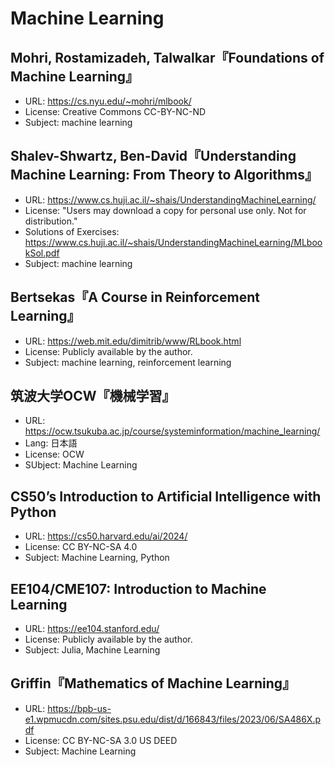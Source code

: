 # Machine Learning

## Mohri, Rostamizadeh, Talwalkar『Foundations of Machine Learning』

* URL: <https://cs.nyu.edu/~mohri/mlbook/>
* License: Creative Commons CC-BY-NC-ND
* Subject: machine learning

## Shalev-Shwartz, Ben-David『Understanding Machine Learning: From Theory to Algorithms』

* URL: <https://www.cs.huji.ac.il/~shais/UnderstandingMachineLearning/>
* License: "Users may download a copy for personal use only. Not for distribution."
* Solutions of Exercises: <https://www.cs.huji.ac.il/~shais/UnderstandingMachineLearning/MLbookSol.pdf>
* Subject: machine learning

## Bertsekas『A Course in Reinforcement Learning』

* URL: <https://web.mit.edu/dimitrib/www/RLbook.html>
* License: Publicly available by the author.
* Subject: machine learning, reinforcement learning

## 筑波大学OCW『機械学習』

* URL: <https://ocw.tsukuba.ac.jp/course/systeminformation/machine_learning/>
* Lang: 日本語
* License: OCW
* SUbject: Machine Learning

## CS50’s Introduction to Artificial Intelligence with Python

* URL: <https://cs50.harvard.edu/ai/2024/>
* License: CC BY-NC-SA 4.0
* Subject: Machine Learning, Python

## EE104/CME107: Introduction to Machine Learning

* URL: <https://ee104.stanford.edu/>
* License: Publicly available by the author.
* Subject: Julia, Machine Learning

## Griffin『Mathematics of Machine Learning』

* URL: <https://bpb-us-e1.wpmucdn.com/sites.psu.edu/dist/d/166843/files/2023/06/SA486X.pdf>
* License: CC BY-NC-SA 3.0 US DEED
* Subject: Machine Learning